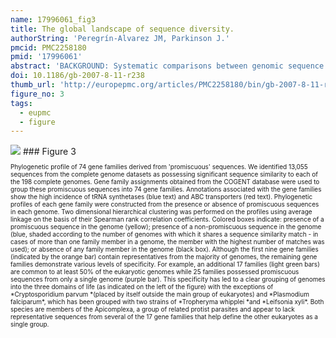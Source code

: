 ```yaml
---
name: 17996061_fig3
title: The global landscape of sequence diversity.
authorString: 'Peregrín-Alvarez JM, Parkinson J.'
pmcid: PMC2258180
pmid: '17996061'
abstract: 'BACKGROUND: Systematic comparisons between genomic sequence datasets have revealed a wide spectrum of sequence specificity from sequences that are highly conserved to those that are specific to individual species. Due to the limited number of fully sequenced eukaryotic genomes, analyses of this spectrum have largely focused on prokaryotes. Combining existing genomic datasets with the partial genomes of 193 eukaryotes derived from collections of expressed sequence tags, we performed a quantitative analysis of the sequence specificity spectrum to provide a global view of the origins and extent of sequence diversity across the three domains of life. RESULTS: Comparisons with prokaryotic datasets reveal a greater genetic diversity within eukaryotes that may be related to differences in modes of genetic inheritance. Mapping this diversity within a phylogenetic framework revealed that the majority of sequences are either highly conserved or specific to the species or taxon from which they derive. Between these two extremes, several evolutionary landmarks consisting of large numbers of sequences conserved within specific taxonomic groups were identified. For example, 8% of sequences derived from metazoan species are specific and conserved within the metazoan lineage. Many of these sequences likely mediate metazoan specific functions, such as cell-cell communication and differentiation. CONCLUSION: Through the use of partial genome datasets, this study provides a unique perspective of sequence conservation across the three domains of life. The provision of taxon restricted sequences should prove valuable for future computational and biochemical analyses aimed at understanding evolutionary and functional relationships.'
doi: 10.1186/gb-2007-8-11-r238
thumb_url: 'http://europepmc.org/articles/PMC2258180/bin/gb-2007-8-11-r238-3.gif'
figure_no: 3
tags:
  - eupmc
  - figure
---
```

<img src='http://europepmc.org/articles/PMC2258180/bin/gb-2007-8-11-r238-3.jpg' style='max-height: 300px'>
### Figure 3
<p style='font-size: 10px;'>Phylogenetic profile of 74 gene families derived from 'promiscuous' sequences. We identified 13,055 sequences from the complete genome datasets as possessing significant sequence similarity to each of the 198 complete genomes. Gene family assignments obtained from the COGENT database were used to group these promiscuous sequences into 74 gene families. Annotations associated with the gene families show the high incidence of tRNA synthetases (blue text) and ABC transporters (red text). Phylogenetic profiles of each gene family were constructed from the presence or absence of promiscuous sequences in each genome. Two dimensional hierarchical clustering was performed on the profiles using average linkage on the basis of their Spearman rank correlation coefficients. Colored boxes indicate: presence of a promiscuous sequence in the genome (yellow); presence of a non-promiscuous sequence in the genome (blue, shaded according to the number of genomes with which it shares a sequence similarity match - in cases of more than one family member in a genome, the member with the highest number of matches was used); or absence of any family member in the genome (black box). Although the first nine gene families (indicated by the orange bar) contain representatives from the majority of genomes, the remaining gene families demonstrate various levels of specificity. For example, an additional 17 families (light green bars) are common to at least 50% of the eukaryotic genomes while 25 families possessed promiscuous sequences from only a single genome (purple bar). This specificity has led to a clear grouping of genomes into the three domains of life (as indicated on the left of the figure) with the exceptions of *Cryptosporidium parvum *(placed by itself outside the main group of eukaryotes) and *Plasmodium falciparum*, which has been grouped with two strains of *Tropheryma whipplei *and *Leifsonia xyli*. Both species are members of the Apicomplexa, a group of related protist parasites and appear to lack representative sequences from several of the 17 gene families that help define the other eukaryotes as a single group.</p>